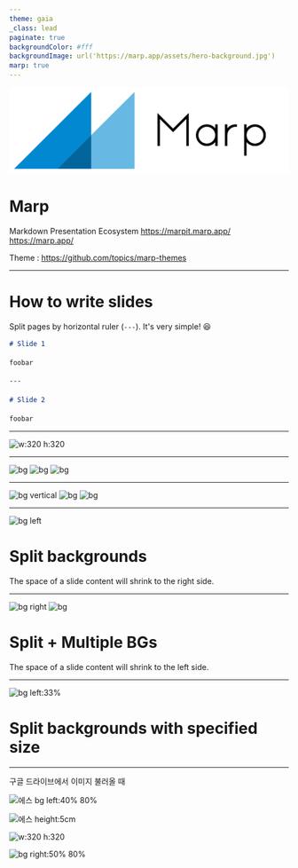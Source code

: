 ```yaml
---
theme: gaia
_class: lead
paginate: true
backgroundColor: #fff
backgroundImage: url('https://marp.app/assets/hero-background.jpg')
marp: true
---
```


![bg left:40% 80%](https://raw.githubusercontent.com/marp-team/marp/master/marp.png)

# **Marp**

Markdown Presentation Ecosystem
https://marpit.marp.app/
https://marp.app/

Theme : https://github.com/topics/marp-themes

---
<!-- 2 -->

# How to write slides

Split pages by horizontal ruler (`---`). It's very simple! :satisfied:

```markdown
# Slide 1

foobar

---

# Slide 2

foobar
```

---
![w:320 h:320](https://user-images.githubusercontent.com/52515917/111857507-4a8f0d00-8975-11eb-93d9-c896eb19a561.jpg) <!-- Setting size to 32x32 px -->

---
![bg](https://fakeimg.pl/800x600/0288d1/fff/?text=A)
![bg](https://fakeimg.pl/800x600/02669d/fff/?text=B)
![bg](https://fakeimg.pl/800x600/67b8e3/fff/?text=C)

---

![bg vertical](https://fakeimg.pl/800x600/0288d1/fff/?text=A)
![bg](https://fakeimg.pl/800x600/02669d/fff/?text=B)
![bg](https://fakeimg.pl/800x600/67b8e3/fff/?text=C)

---

![bg left](https://picsum.photos/720?image=29)

# Split backgrounds

The space of a slide content will shrink to the right side.

---

![bg right](https://picsum.photos/720?image=3)
![bg](https://picsum.photos/720?image=20)

# Split + Multiple BGs

The space of a slide content will shrink to the left side.

---

![bg left:33%](https://picsum.photos/720?image=27)

# Split backgrounds with specified size

---

구글 드라이브에서 이미지 불러올 때

![에스 bg left:40% 80%](https://drive.google.com/uc?id=1PRisHNBgppY-VpvyZQMGlol9EbIJRfv8)

![에스 height:5cm](https://drive.google.com/uc?id=1PRisHNBgppY-VpvyZQMGlol9EbIJRfv8)

![w:320 h:320](https://drive.google.com/uc?id=1PRisHNBgppY-VpvyZQMGlol9EbIJRfv8)

![bg right:50% 80%](https://drive.google.com/uc?id=1PRisHNBgppY-VpvyZQMGlol9EbIJRfv8)

